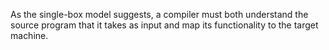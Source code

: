 As the single-box model suggests, a compiler must both understand the source program that it takes as input and map its functionality to the target machine. 

